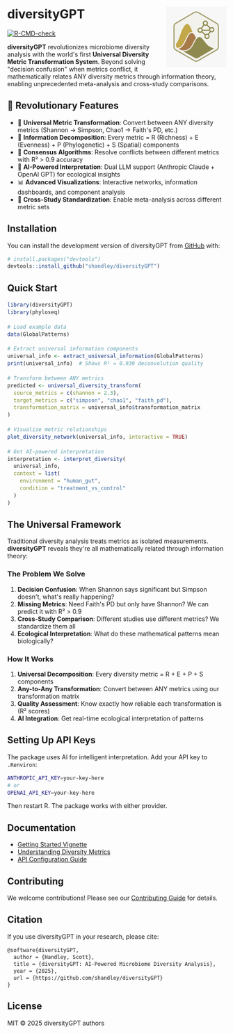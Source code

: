 <!-- README.md is generated from README.Rmd. Please edit that file -->

# diversityGPT <img src="man/figures/logo.png" align="right" height="139" alt="" />

<!-- badges: start -->
[![R-CMD-check](https://github.com/shandley/diversityGPT/actions/workflows/check-standard.yaml/badge.svg)](https://github.com/shandley/diversityGPT/actions/workflows/check-standard.yaml)
<!-- badges: end -->

**diversityGPT** revolutionizes microbiome diversity analysis with the world's first **Universal Diversity Metric Transformation System**. Beyond solving "decision confusion" when metrics conflict, it mathematically relates ANY diversity metrics through information theory, enabling unprecedented meta-analysis and cross-study comparisons.

## 🚀 Revolutionary Features

- 🔄 **Universal Metric Transformation**: Convert between ANY diversity metrics (Shannon → Simpson, Chao1 → Faith's PD, etc.)
- 🧬 **Information Decomposition**: Every metric = R (Richness) + E (Evenness) + P (Phylogenetic) + S (Spatial) components
- 🤝 **Consensus Algorithms**: Resolve conflicts between different metrics with R² > 0.9 accuracy
- 🧠 **AI-Powered Interpretation**: Dual LLM support (Anthropic Claude + OpenAI GPT) for ecological insights
- 📊 **Advanced Visualizations**: Interactive networks, information dashboards, and component analysis
- 🔬 **Cross-Study Standardization**: Enable meta-analysis across different metric sets

## Installation

You can install the development version of diversityGPT from [GitHub](https://github.com/shandley/diversityGPT) with:

``` r
# install.packages("devtools")
devtools::install_github("shandley/diversityGPT")
```

## Quick Start

``` r
library(diversityGPT)
library(phyloseq)

# Load example data
data(GlobalPatterns)

# Extract universal information components
universal_info <- extract_universal_information(GlobalPatterns)
print(universal_info)  # Shows R² = 0.939 deconvolution quality

# Transform between ANY metrics
predicted <- universal_diversity_transform(
  source_metrics = c(shannon = 2.3),
  target_metrics = c("simpson", "chao1", "faith_pd"),
  transformation_matrix = universal_info$transformation_matrix
)

# Visualize metric relationships
plot_diversity_network(universal_info, interactive = TRUE)

# Get AI-powered interpretation
interpretation <- interpret_diversity(
  universal_info,
  context = list(
    environment = "human_gut",
    condition = "treatment_vs_control"
  )
)
```

## The Universal Framework

Traditional diversity analysis treats metrics as isolated measurements. **diversityGPT** reveals they're all mathematically related through information theory:

### The Problem We Solve

1. **Decision Confusion**: When Shannon says significant but Simpson doesn't, what's really happening?
2. **Missing Metrics**: Need Faith's PD but only have Shannon? We can predict it with R² > 0.9
3. **Cross-Study Comparison**: Different studies use different metrics? We standardize them all
4. **Ecological Interpretation**: What do these mathematical patterns mean biologically?

### How It Works

1. **Universal Decomposition**: Every diversity metric = R + E + P + S components
2. **Any-to-Any Transformation**: Convert between ANY metrics using our transformation matrix
3. **Quality Assessment**: Know exactly how reliable each transformation is (R² scores)
4. **AI Integration**: Get real-time ecological interpretation of patterns

## Setting Up API Keys

The package uses AI for intelligent interpretation. Add your API key to `.Renviron`:

```bash
ANTHROPIC_API_KEY=your-key-here
# or
OPENAI_API_KEY=your-key-here
```

Then restart R. The package works with either provider.

## Documentation

- [Getting Started Vignette](vignettes/getting-started.html)
- [Understanding Diversity Metrics](vignettes/diversity-metrics.html)
- [API Configuration Guide](vignettes/api-setup.html)

## Contributing

We welcome contributions! Please see our [Contributing Guide](CONTRIBUTING.md) for details.

## Citation

If you use diversityGPT in your research, please cite:

```
@software{diversityGPT,
  author = {Handley, Scott},
  title = {diversityGPT: AI-Powered Microbiome Diversity Analysis},
  year = {2025},
  url = {https://github.com/shandley/diversityGPT}
}
```

## License

MIT © 2025 diversityGPT authors
